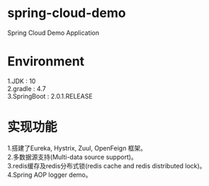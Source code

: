 # spring-cloud-demo
 Spring Cloud Demo Application

# Environment
 1.JDK         : 10 <br>
 2.gradle      : 4.7 <br>
 3.SpringBoot  : 2.0.1.RELEASE

# 实现功能
 1.搭建了Eureka, Hystrix, Zuul, OpenFeign 框架。 <br>
 2.多数据源支持(Multi-data source support)。 <br>
 3.redis缓存及redis分布式锁(redis cache and redis distributed lock)。 <br>
 4.Spring AOP logger demo。 <br>
